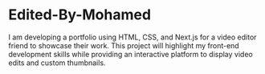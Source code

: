 # Edited-By-Mohamed
I am developing a portfolio using HTML, CSS, and Next.js for a video editor friend to showcase their work. This project will highlight my front-end development skills while providing an interactive platform to display video edits and custom thumbnails.

